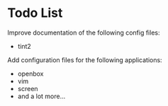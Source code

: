 Todo List
=========

Improve documentation of the following config files:
- tint2

Add configuration files for the following applications:
- openbox
- vim
- screen
- and a lot more...

